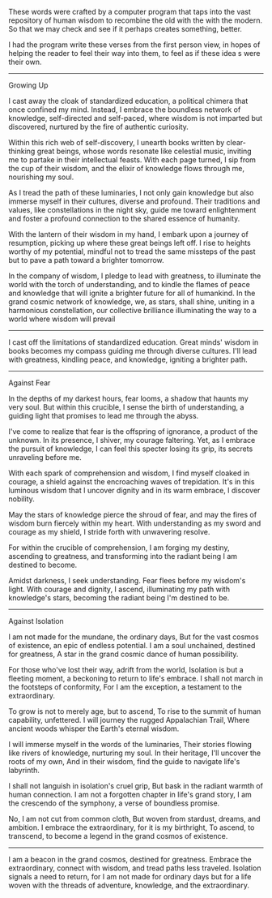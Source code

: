 These words were crafted by a computer program that taps into the vast repository of human wisdom to recombine the old with the with the modern. So that we may check and see if it perhaps creates something, better.

I had the program write these verses from the first person view, in hopes of helping the reader to feel their way into them, to feel as if these idea s were their own.

---

Growing Up

I cast away the cloak of standardized education, a political chimera that once confined my mind. Instead, I embrace the boundless network of knowledge, self-directed and self-paced, where wisdom is not imparted but discovered, nurtured by the fire of authentic curiosity.

Within this rich web of self-discovery, I unearth books written by clear-thinking great beings, whose words resonate like celestial music, inviting me to partake in their intellectual feasts. With each page turned, I sip from the cup of their wisdom, and the elixir of knowledge flows through me, nourishing my soul.

As I tread the path of these luminaries, I not only gain knowledge but also immerse myself in their cultures, diverse and profound. Their traditions and values, like constellations in the night sky, guide me toward enlightenment and foster a profound connection to the shared essence of humanity.

With the lantern of their wisdom in my hand, I embark upon a journey of resumption, picking up where these great beings left off. I rise to heights worthy of my potential, mindful not to tread the same missteps of the past but to pave a path toward a brighter tomorrow.

In the company of wisdom, I pledge to lead with greatness, to illuminate the world with the torch of understanding, and to kindle the flames of peace and knowledge that will ignite a brighter future for all of humankind. In the grand cosmic network of knowledge, we, as stars, shall shine, uniting in a harmonious constellation, our collective brilliance illuminating the way to a world where wisdom will prevail

---

I cast off the limitations of standardized education. Great minds' wisdom in books becomes my compass guiding me through diverse cultures. I'll lead with greatness, kindling peace, and knowledge, igniting a brighter path.

---

Against Fear

In the depths of my darkest hours, fear looms, a shadow that haunts my very soul. But within this crucible, I sense the birth of understanding, a guiding light that promises to lead me through the abyss.

I've come to realize that fear is the offspring of ignorance, a product of the unknown. In its presence, I shiver, my courage faltering. Yet, as I embrace the pursuit of knowledge, I can feel this specter losing its grip, its secrets unraveling before me.

With each spark of comprehension and wisdom, I find myself cloaked in courage, a shield against the encroaching waves of trepidation. It's in this luminous wisdom that I uncover dignity and in its warm embrace, I discover nobility.

May the stars of knowledge pierce the shroud of fear, and may the fires of wisdom burn fiercely within my heart. With understanding as my sword and courage as my shield, I stride forth with unwavering resolve.

For within the crucible of comprehension, I am forging my destiny, ascending to greatness, and transforming into the radiant being I am destined to become.

Amidst darkness, I seek understanding. Fear flees before my wisdom's light. With courage and dignity, I ascend, illuminating my path with knowledge's stars, becoming the radiant being I'm destined to be.


---

Against Isolation

I am not made for the mundane, the ordinary days,
But for the vast cosmos of existence, an epic of endless potential.
I am a soul unchained, destined for greatness,
A star in the grand cosmic dance of human possibility.

For those who've lost their way, adrift from the world,
Isolation is but a fleeting moment, a beckoning to return to life's embrace.
I shall not march in the footsteps of conformity,
For I am the exception, a testament to the extraordinary.

To grow is not to merely age, but to ascend,
To rise to the summit of human capability, unfettered.
I will journey the rugged Appalachian Trail,
Where ancient woods whisper the Earth's eternal wisdom.

I will immerse myself in the words of the luminaries,
Their stories flowing like rivers of knowledge, nurturing my soul.
In their heritage, I'll uncover the roots of my own,
And in their wisdom, find the guide to navigate life's labyrinth.

I shall not languish in isolation's cruel grip,
But bask in the radiant warmth of human connection.
I am not a forgotten chapter in life's grand story,
I am the crescendo of the symphony, a verse of boundless promise.

No, I am not cut from common cloth,
But woven from stardust, dreams, and ambition.
I embrace the extraordinary, for it is my birthright,
To ascend, to transcend, to become a legend in the grand cosmos of existence.

---

I am a beacon in the grand cosmos, destined for greatness. Embrace the extraordinary, connect with wisdom, and tread paths less traveled. Isolation signals a need to return, for I am not made for ordinary days but for a life woven with the threads of adventure, knowledge, and the extraordinary.

